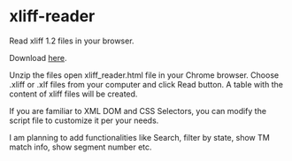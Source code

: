 # xliff-reader
Read xliff 1.2 files in your browser.

Download [here](https://github.com/sybrk/xliff-reader/archive/refs/heads/main.zip).

Unzip the files open xliff_reader.html file in your Chrome browser.
Choose .xliff or .xlf files from your computer and click Read button. A table with the content of xliff files will be created.

If you are familiar to XML DOM and CSS Selectors, you can modify the script file to customize it per your needs.

I am planning to add functionalities like Search, filter by state, show TM match info, show segment number etc.


